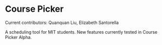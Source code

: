 Course Picker
====================

Current contributors: Quanquan Liu, Elizabeth Santorella

A scheduling tool for MIT students. New features currently tested in Course Picker Alpha.
